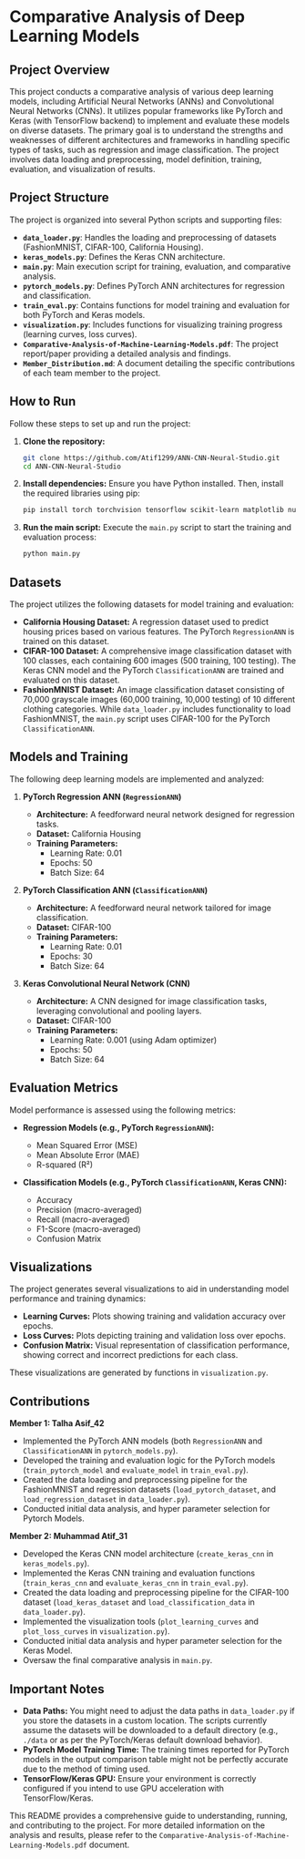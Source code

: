 # Comparative Analysis of Deep Learning Models

## Project Overview

This project conducts a comparative analysis of various deep learning models, including Artificial Neural Networks (ANNs) and Convolutional Neural Networks (CNNs). It utilizes popular frameworks like PyTorch and Keras (with TensorFlow backend) to implement and evaluate these models on diverse datasets. The primary goal is to understand the strengths and weaknesses of different architectures and frameworks in handling specific types of tasks, such as regression and image classification. The project involves data loading and preprocessing, model definition, training, evaluation, and visualization of results.

## Project Structure

The project is organized into several Python scripts and supporting files:

*   **`data_loader.py`**: Handles the loading and preprocessing of datasets (FashionMNIST, CIFAR-100, California Housing).
*   **`keras_models.py`**: Defines the Keras CNN architecture.
*   **`main.py`**: Main execution script for training, evaluation, and comparative analysis.
*   **`pytorch_models.py`**: Defines PyTorch ANN architectures for regression and classification.
*   **`train_eval.py`**: Contains functions for model training and evaluation for both PyTorch and Keras models.
*   **`visualization.py`**: Includes functions for visualizing training progress (learning curves, loss curves).
*   **`Comparative-Analysis-of-Machine-Learning-Models.pdf`**: The project report/paper providing a detailed analysis and findings.
*   **`Member_Distribution.md`**: A document detailing the specific contributions of each team member to the project.

## How to Run

Follow these steps to set up and run the project:

1.  **Clone the repository:**
    ```bash
    git clone https://github.com/Atif1299/ANN-CNN-Neural-Studio.git
    cd ANN-CNN-Neural-Studio
    ```

2.  **Install dependencies:**
    Ensure you have Python installed. Then, install the required libraries using pip:
    ```bash
    pip install torch torchvision tensorflow scikit-learn matplotlib numpy
    ```

3.  **Run the main script:**
    Execute the `main.py` script to start the training and evaluation process:
    ```bash
    python main.py
    ```

## Datasets

The project utilizes the following datasets for model training and evaluation:

*   **California Housing Dataset:** A regression dataset used to predict housing prices based on various features. The PyTorch `RegressionANN` is trained on this dataset.
*   **CIFAR-100 Dataset:** A comprehensive image classification dataset with 100 classes, each containing 600 images (500 training, 100 testing). The Keras CNN model and the PyTorch `ClassificationANN` are trained and evaluated on this dataset.
*   **FashionMNIST Dataset:** An image classification dataset consisting of 70,000 grayscale images (60,000 training, 10,000 testing) of 10 different clothing categories. While `data_loader.py` includes functionality to load FashionMNIST, the `main.py` script uses CIFAR-100 for the PyTorch `ClassificationANN`.

## Models and Training

The following deep learning models are implemented and analyzed:

1.  **PyTorch Regression ANN (`RegressionANN`)**
    *   **Architecture:** A feedforward neural network designed for regression tasks.
    *   **Dataset:** California Housing
    *   **Training Parameters:**
        *   Learning Rate: 0.01
        *   Epochs: 50
        *   Batch Size: 64

2.  **PyTorch Classification ANN (`ClassificationANN`)**
    *   **Architecture:** A feedforward neural network tailored for image classification.
    *   **Dataset:** CIFAR-100
    *   **Training Parameters:**
        *   Learning Rate: 0.01
        *   Epochs: 30
        *   Batch Size: 64

3.  **Keras Convolutional Neural Network (CNN)**
    *   **Architecture:** A CNN designed for image classification tasks, leveraging convolutional and pooling layers.
    *   **Dataset:** CIFAR-100
    *   **Training Parameters:**
        *   Learning Rate: 0.001 (using Adam optimizer)
        *   Epochs: 50
        *   Batch Size: 64

## Evaluation Metrics

Model performance is assessed using the following metrics:

*   **Regression Models (e.g., PyTorch `RegressionANN`):**
    *   Mean Squared Error (MSE)
    *   Mean Absolute Error (MAE)
    *   R-squared (R²)

*   **Classification Models (e.g., PyTorch `ClassificationANN`, Keras CNN):**
    *   Accuracy
    *   Precision (macro-averaged)
    *   Recall (macro-averaged)
    *   F1-Score (macro-averaged)
    *   Confusion Matrix

## Visualizations

The project generates several visualizations to aid in understanding model performance and training dynamics:

*   **Learning Curves:** Plots showing training and validation accuracy over epochs.
*   **Loss Curves:** Plots depicting training and validation loss over epochs.
*   **Confusion Matrix:** Visual representation of classification performance, showing correct and incorrect predictions for each class.

These visualizations are generated by functions in `visualization.py`.

## Contributions

**Member 1: Talha Asif_42**
*   Implemented the PyTorch ANN models (both `RegressionANN` and `ClassificationANN` in `pytorch_models.py`).
*   Developed the training and evaluation logic for the PyTorch models (`train_pytorch_model` and `evaluate_model` in `train_eval.py`).
*   Created the data loading and preprocessing pipeline for the FashionMNIST and regression datasets (`load_pytorch_dataset`, and `load_regression_dataset` in `data_loader.py`).
*   Conducted initial data analysis, and hyper parameter selection for Pytorch Models.

**Member 2: Muhammad Atif_31**
*   Developed the Keras CNN model architecture (`create_keras_cnn` in `keras_models.py`).
*   Implemented the Keras CNN training and evaluation functions (`train_keras_cnn` and `evaluate_keras_cnn` in `train_eval.py`).
*   Created the data loading and preprocessing pipeline for the CIFAR-100 dataset (`load_keras_dataset` and `load_classification_data` in `data_loader.py`).
*   Implemented the visualization tools (`plot_learning_curves` and `plot_loss_curves` in `visualization.py`).
*   Conducted initial data analysis and hyper parameter selection for the Keras Model.
*   Oversaw the final comparative analysis in `main.py`.

## Important Notes

*   **Data Paths:** You might need to adjust the data paths in `data_loader.py` if you store the datasets in a custom location. The scripts currently assume the datasets will be downloaded to a default directory (e.g., `./data` or as per the PyTorch/Keras default download behavior).
*   **PyTorch Model Training Time:** The training times reported for PyTorch models in the output comparison table might not be perfectly accurate due to the method of timing used.
*   **TensorFlow/Keras GPU:** Ensure your environment is correctly configured if you intend to use GPU acceleration with TensorFlow/Keras.

This README provides a comprehensive guide to understanding, running, and contributing to the project. For more detailed information on the analysis and results, please refer to the `Comparative-Analysis-of-Machine-Learning-Models.pdf` document.
